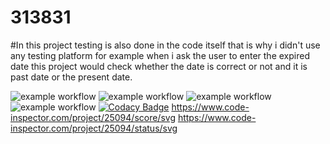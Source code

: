 # 313831
#In this project testing is also done in the code itself that is why i didn't use any testing platform
for example when i ask the user to enter the expired date this project would check whether the date is correct or not and it is past date or the present date.

![example workflow](https://github.com/Mandeep-Karwa/313831/actions/workflows/main.yml/badge.svg)
![example workflow](https://github.com/Mandeep-Karwa/313831/actions/workflows/code-coverage.yml/badge.svg)
![example workflow](https://github.com/Mandeep-Karwa/313831/actions/workflows/valgrind-check.yml/badge.svg)
![example workflow](https://github.com/Mandeep-Karwa/313831/actions/workflows/cppcheck-action.yml/badge.svg)
[![Codacy Badge](https://app.codacy.com/project/badge/Grade/e5b2e4729df64e48877e74527b2bcacd)](https://www.codacy.com/gh/Mandeep-Karwa/313831/dashboard?utm_source=github.com&amp;utm_medium=referral&amp;utm_content=Mandeep-Karwa/313831&amp;utm_campaign=Badge_Grade)
https://www.code-inspector.com/project/25094/score/svg
https://www.code-inspector.com/project/25094/status/svg
